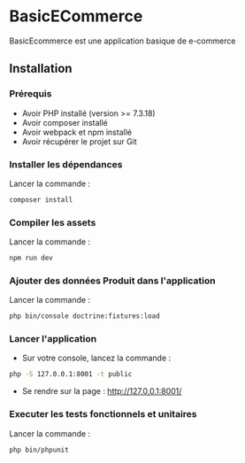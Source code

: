 # BasicECommerce

BasicEcommerce est une application basique de e-commerce

## Installation

### Prérequis

- Avoir PHP installé (version >= 7.3.18) 
- Avoir composer installé 
- Avoir webpack et npm installé
- Avoir récupérer le projet sur Git

### Installer les dépendances

Lancer la commande :
```bash
composer install
```

### Compiler les assets

Lancer la commande :
```bash
npm run dev
```

### Ajouter des données Produit dans l'application

Lancer la commande :
```bash
php bin/console doctrine:fixtures:load
```

### Lancer l'application

- Sur votre console, lancez la commande :
```bash
php -S 127.0.0.1:8001 -t public
```
- Se rendre sur la page : http://127.0.0.1:8001/

### Executer les tests fonctionnels et unitaires

Lancer la commande :
```bash
php bin/phpunit
```
